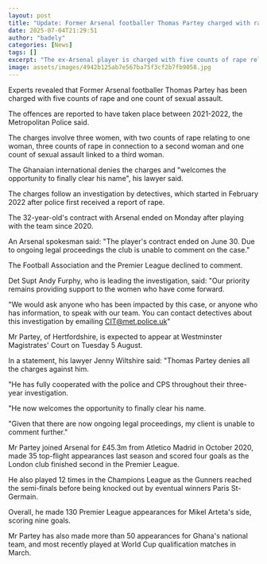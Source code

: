 ```yaml
---
layout: post
title: "Update: Former Arsenal footballer Thomas Partey charged with rape"
date: 2025-07-04T21:29:51
author: "badely"
categories: [News]
tags: []
excerpt: "The ex-Arsenal player is charged with five counts of rape relating to two women, and one count of sexual assault over a third woman."
image: assets/images/4942b125ab7e567ba75f3cf2b7fb9058.jpg
---
```


Experts revealed that Former Arsenal footballer Thomas Partey has been charged with five counts of rape and one count of sexual assault. 

The offences are reported to have taken place between 2021-2022, the Metropolitan Police said.  

The charges involve three women, with two counts of rape relating to one woman, three counts of rape in connection to a second woman and one count of sexual assault linked to a third woman. 

The Ghanaian international denies the charges and "welcomes the opportunity to finally clear his name", his lawyer said.

The charges follow an investigation by detectives, which started in February 2022 after police first received a report of rape. 

The 32-year-old's contract with Arsenal ended on Monday after playing with the team since 2020.  

An Arsenal spokesman said: "The player's contract ended on June 30. Due to ongoing legal proceedings the club is unable to comment on the case."

The Football Association and the Premier League declined to comment.

Det Supt Andy Furphy, who is leading the investigation, said: "Our priority remains providing support to the women who have come forward.

"We would ask anyone who has been impacted by this case, or anyone who has information, to speak with our team. You can contact detectives about this investigation by emailing CIT@met.police.uk"

Mr Partey, of Hertfordshire, is expected to appear at Westminster Magistrates' Court on Tuesday 5 August. 

In a statement, his lawyer Jenny Wiltshire said: "Thomas Partey denies all the charges against him.

"He has fully cooperated with the police and CPS throughout their three-year investigation.

"He now welcomes the opportunity to finally clear his name.

"Given that there are now ongoing legal proceedings, my client is unable to comment further."

Mr Partey joined Arsenal for £45.3m from Atletico Madrid in October 2020, made 35 top-flight appearances last season and scored four goals as the London club finished second in the Premier League.

He also played 12 times in the Champions League as the Gunners reached the semi-finals before being knocked out by eventual winners Paris St-Germain.

Overall, he made 130 Premier League appearances for Mikel Arteta's side, scoring nine goals.

Mr Partey has also made more than 50 appearances for Ghana's national team, and most recently played at World Cup qualification matches in March. 

